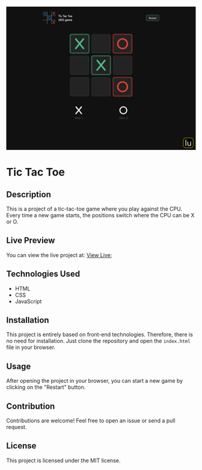 ![Banner](https://github.com/lugomio/tic-tac-toe/raw/master/assets/img/banner.png)

# Tic Tac Toe

## Description

This is a project of a tic-tac-toe game where you play against the CPU. Every time a new game starts, the positions switch where the CPU can be X or O.

## Live Preview

You can view the live project at: [View Live](https://lugom.io/projects/tic-tac-toe/);

## Technologies Used

- HTML
- CSS
- JavaScript

## Installation

This project is entirely based on front-end technologies. Therefore, there is no need for installation. Just clone the repository and open the `index.html` file in your browser.

## Usage

After opening the project in your browser, you can start a new game by clicking on the "Restart" button.

## Contribution

Contributions are welcome! Feel free to open an issue or send a pull request.

## License

This project is licensed under the MIT license.